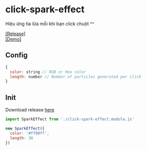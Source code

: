 # click-spark-effect
Hiệu ứng tia lửa mỗi khi bạn click chuột ^^

[[Release]](https://github.com/cuikho210/click-spark-effect/releases/tag/module)  
[[Demo]](https://cuikho210.github.io/click-spark-effect/public)

## Config
``` js
{
  color: string // RGB or Hex color
  length: number // Number of particles generated per click
}
```

## Init
Download release [here](https://github.com/cuikho210/click-spark-effect/releases/tag/module)

``` js
import SparkEffect from './click-spark-effect.module.js'

new SparkEffect({
  color: '#ff90ff',
  length: 30
})
```
